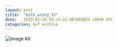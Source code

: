 ```yaml
---
layout:	post
title:	"both_wrong_15"
date:	2023-02-20 19:14:43.967880824 +0000 UTC
categories:	kof archive
---
```


![Image Alt](https://k0f.github.io/assets/both_wrong_15.png)
